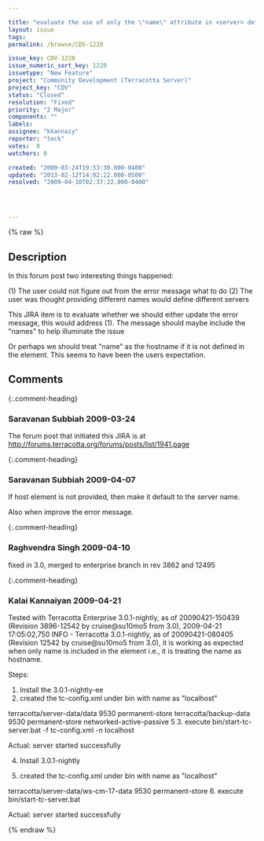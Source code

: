 ```yaml
---

title: "evaluate the use of only the \"name\" attribute in <server> defintions in tc-config.xml"
layout: issue
tags: 
permalink: /browse/CDV-1220

issue_key: CDV-1220
issue_numeric_sort_key: 1220
issuetype: "New Feature"
project: "Community Development (Terracotta Server)"
project_key: "CDV"
status: "Closed"
resolution: "Fixed"
priority: "2 Major"
components: ""
labels: 
assignee: "kkannaiy"
reporter: "teck"
votes:  0
watchers: 0

created: "2009-03-24T19:53:30.000-0400"
updated: "2013-02-12T14:02:22.000-0500"
resolved: "2009-04-10T02:37:22.000-0400"




---
```


{% raw %}

## Description

<div markdown="1" class="description">

In this forum post two interesting things happened: 

(1) The user could not figure out from the error message what to do
(2) The user was thought providing different names would define different servers

This JIRA item is to evaluate whether we should either update the error message, this would address (1). The message should maybe include the "names" to help illuminate the issue

Or perhaps we should treat "name" as the hostname if it is not defined in the <server> element. This seems to have been the users expectation. 



</div>

## Comments


{:.comment-heading}
### **Saravanan Subbiah** <span class="date">2009-03-24</span>

<div markdown="1" class="comment">

The forum post that initiated this JIRA is at  http://forums.terracotta.org/forums/posts/list/1941.page

</div>


{:.comment-heading}
### **Saravanan Subbiah** <span class="date">2009-04-07</span>

<div markdown="1" class="comment">

If host element is not provided, then make it default to the server name.

Also when improve the error message.

</div>


{:.comment-heading}
### **Raghvendra Singh** <span class="date">2009-04-10</span>

<div markdown="1" class="comment">

fixed in 3.0, merged to enterprise branch in rev 3862 and 12495

</div>


{:.comment-heading}
### **Kalai Kannaiyan** <span class="date">2009-04-21</span>

<div markdown="1" class="comment">

Tested with Terracotta Enterprise 3.0.1-nightly, as of 20090421-150439 (Revision 3896-12542 by cruise@su10mo5 from 3.0), 2009-04-21 17:05:02,750 INFO - Terracotta 3.0.1-nightly, as of 20090421-080405 (Revision 12542 by cruise@su10mo5 from 3.0),
it is working as expected when only name is included in the <server> element i.e., it is treating the name as hostname.

Steps:
1. Install the 3.0.1-nightly-ee
2. created the tc-config.xml under bin with name as "localhost"

<servers>
<server name="localhost">
<data>terracotta/server-data/data</data>
<l2-group-port>9530</l2-group-port>
<dso>
<persistence>
<mode>permanent-store</mode>
</persistence>
</dso>
</server>
<server name="backup">
<data>terracotta/backup-data</data>
<l2-group-port>9530</l2-group-port>
<dso>
<persistence>
<mode>permanent-store</mode>
</persistence>
</dso>
</server>
<ha>
<mode>networked-active-passive</mode>
<networked-active-passive>
<election-time>5</election-time>
</networked-active-passive>
</ha>
</servers>
3. execute bin/start-tc-server.bat -f tc-config.xml -n localhost

Actual: server started successfully

4. Install 3.0.1-nightly

5. created the tc-config.xml under bin with name as "localhost"
<servers>
<server name="server1">
<data>terracotta/server-data/ws-cm-17-data</data>
<l2-group-port>9530</l2-group-port>
<dso>
<persistence>
<mode>permanent-store</mode>
</persistence>
</dso>
</server>
</servers>
6.  execute bin/start-tc-server.bat 

Actual: server started successfully


</div>



{% endraw %}
